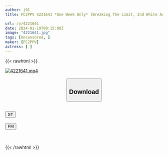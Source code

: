 ```yaml
---
author: j91
title: FC2PPV 4221641 *One Week Only* [Breaking The Limit, 2nd White Acme] Black-Haired Cool Bassist JD 20-Year-Old Returns!! His Anus Was Developed By His Sex Friend And He Becomes A Complete Meat Toilet!! White-Eyed, Ahegao Face, Squirting, Super Perverted Creampie Asshole 3P!! [The Craziest Ever!!] [cen]

url: /v/4221641
date: 2024-01-19T00:15:00Z
image: "4221641.jpg"
tags: [Uncensored, ]
maker: [FC2PPV]
actress: [ ]
---
```



{{< rawhtml >}}

<div class="video" data-videoid="yBwxLXBBvwi16K0">
    <a href="javascript:;">
        <img src="/v/4221641/4221641.jpg" width="WIDTH" height="HEIGHT" alt="4221641.mp4" loading="lazy">
    </a>
</div>

<script type="text/javascript" src="https://j91.asia/asset/on-demand-st.js"></script>

<br>
  <link rel="stylesheet" href="https://j91.asia/asset/bs5.css">
  
  <center>
  <button class="btn btn-primary" type="button" data-bs-toggle="collapse" data-bs-target=".multi-collapse" aria-expanded="false" aria-controls="multiCollapseExample1 multiCollapseExample2"><h2>Download</h2></button></center>
</p>
<div class="row">
  <div class="col">
    <div class="collapse multi-collapse" id="multiCollapseExample1">
      <div class="card card-body">
	      	      <br>
<div class="buttons">  
<a href="https://streamtape.to/v/yBwxLXBBvwi16K0" target="_blank"><button class="btn-hover color-3"><i class="fa fa-download"></i> ST</button></a></div>
    </div>
  </div>
</div>
  <div class="col">
    <div class="collapse multi-collapse" id="multiCollapseExample2">
      <div class="card card-body">
	      <br>
<div class="buttons">
    <a href="https://filemoon.sx/d/14jcevpgzhe7" target="_blank"><button class="btn-hover color-8"><i class="fa fa-download"></i> FM</button></a></div>
<br><br>
      </div>
    </div>
  </div>
</div>

{{< /rawhtml >}}